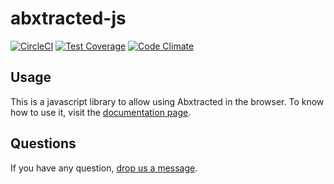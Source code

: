 # abxtracted-js

[![CircleCI](https://circleci.com/gh/Abxtracted/abxtracted-js.svg?style=svg)](https://circleci.com/gh/Abxtracted/abxtracted-js)
[![Test Coverage](https://codeclimate.com/github/Abxtracted/abxtracted-js/badges/coverage.svg)](https://codeclimate.com/github/Abxtracted/abxtracted-js/coverage)
[![Code Climate](https://codeclimate.com/github/Abxtracted/abxtracted-js/badges/gpa.svg)](https://codeclimate.com/github/Abxtracted/abxtracted-js)

## Usage

This is a javascript library to allow using Abxtracted in the browser.
To know how to use it, visit the [documentation page](https://abxtracted.com/docs).

## Questions

If you have any question, [drop us a message](https://abxtracted.com/contact).

